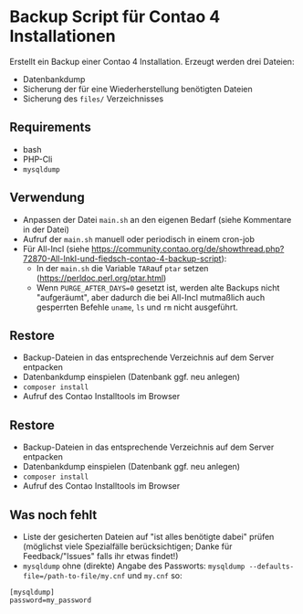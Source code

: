 # Backup Script für Contao 4 Installationen

Erstellt ein Backup einer Contao 4 Installation. Erzeugt werden drei Dateien:

* Datenbankdump
* Sicherung der für eine Wiederherstellung benötigten Dateien
* Sicherung des `files/` Verzeichnisses

## Requirements

* bash
* PHP-Cli
* `mysqldump`


## Verwendung

* Anpassen der Datei `main.sh` an den eigenen Bedarf (siehe Kommentare in der Datei)
* Aufruf der `main.sh` manuell oder periodisch in einem cron-job
* Für All-Incl (siehe https://community.contao.org/de/showthread.php?72870-All-Inkl-und-fiedsch-contao-4-backup-script):
  * In der `main.sh` die Variable `TAR`auf `ptar` setzen (https://perldoc.perl.org/ptar.html)
  * Wenn `PURGE_AFTER_DAYS=0` gesetzt ist, werden alte Backups nicht "aufgeräumt", aber
    dadurch die bei All-Incl mutmaßlich auch gesperrten Befehle `uname`, `ls` und `rm` nicht
    ausgeführt.


## Restore

* Backup-Dateien in das entsprechende Verzeichnis auf dem Server entpacken
* Datenbankdump einspielen (Datenbank ggf. neu anlegen)
* `composer install`
* Aufruf des Contao Installtools im Browser


## Restore

* Backup-Dateien in das entsprechende Verzeichnis auf dem Server entpacken
* Datenbankdump einspielen (Datenbank ggf. neu anlegen)
* `composer install`
* Aufruf des Contao Installtools im Browser


## Was noch fehlt

* Liste der gesicherten Dateien auf "ist alles benötigte dabei" prüfen (möglichst viele
  Spezialfälle berücksichtigen; Danke für Feedback/"Issues" falls ihr etwas findet!)
* `mysqldump` ohne (direkte) Angabe des Passworts: `mysqldump --defaults-file=/path-to-file/my.cnf`
und `my.cnf` so:

 ```
 [mysqldump]
 password=my_password
 ```
